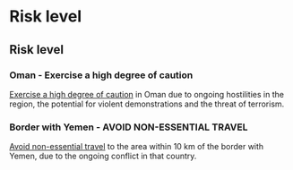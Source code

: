 # Risk level

## Risk level

### Oman - Exercise a high degree of caution

[Exercise a high degree of caution](#levels "Risk Levels") in Oman due to ongoing hostilities in the region, the potential for violent demonstrations and the threat of terrorism.

### Border with Yemen - AVOID NON-ESSENTIAL TRAVEL

[Avoid non-essential travel](#levels "Risk Levels") to the area within 10 km of the border with Yemen, due to the ongoing conflict in that country.